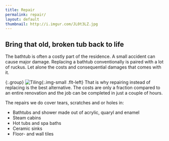 ```yaml
---
title: Repair
permalink: repair/
layout: default
thumbnail: http://i.imgur.com/JL0t3LZ.jpg
---
```


## Bring that old, broken tub back to life

The bathtub is often a costly part of the residence. A small accident can cause major damage. Replacing a bathtub conventionally is paired with a lot of ruckus. Let alone the costs and consequential damages that comes with it.

{:.group}
![Tiling](http://i.imgur.com/EJuAwxv.jpg "Tiling"){:.img-small .flt-left}
That is why repairing instead of replacing is the best alternative. The costs are only a fraction compared to an entire renovation and the job can be completed in just a couple of hours.

The repairs we do cover tears, scratches and or holes in:

+ Bathtubs and shower made out of acrylic, quaryl and enamel
+ Steam cabins
+ Hot tubs and spa baths
+ Ceramic sinks
+ Floor- and wall tiles
